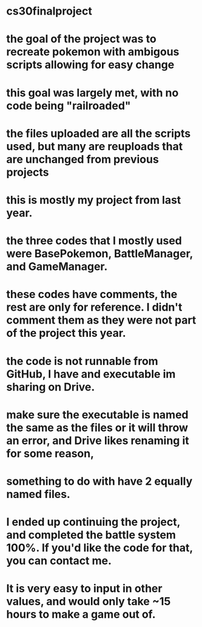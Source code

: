 # cs30finalproject

# the goal of the project was to recreate pokemon with ambigous scripts allowing for easy change
# this goal was largely met, with no code being "railroaded"

# the files uploaded are all the scripts used, but many are reuploads that are unchanged from previous projects
# this is mostly my project from last year.
# the three codes that I mostly used were BasePokemon, BattleManager, and GameManager. 
# these codes have comments, the rest are only for reference. I didn't comment them as they were not part of the project this year.

# the code is not runnable from GitHub, I have and executable im sharing on Drive. 
# make sure the executable is named the same as the files or it will throw an error, and Drive likes renaming it for some reason,
# something to do with have 2 equally named files.

# I ended up continuing the project, and completed the battle system 100%. If you'd like the code for that, you can contact me.
# It is very easy to input in other values, and would only take ~15 hours to make a game out of.
